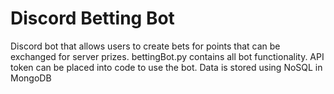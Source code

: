 # Discord Betting Bot
 Discord bot that allows users to create bets for points that can be exchanged for server prizes. bettingBot.py contains all bot functionality. API token can be placed into code to use the bot. Data is stored using NoSQL in MongoDB
